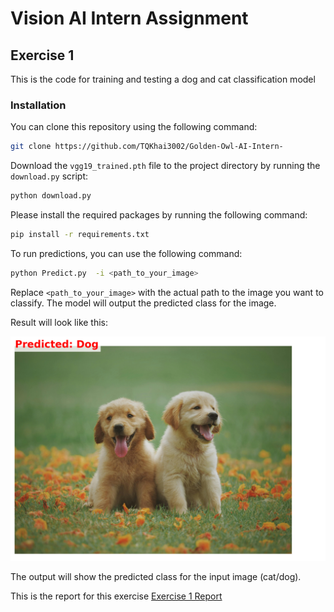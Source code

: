# Vision AI Intern Assignment

## Exercise 1

This is the code for training and testing a dog and cat classification model

### Installation
You can clone this repository using the following command:

```bash
git clone https://github.com/TQKhai3002/Golden-Owl-AI-Intern-
```

Download the `vgg19_trained.pth` file to the project directory by running the `download.py` script:

```bash
python download.py
```

Please install the required packages by running the following command:

```bash
pip install -r requirements.txt
```

To run predictions, you can use the following command:

```bash
python Predict.py  -i <path_to_your_image>
```
Replace `<path_to_your_image>` with the actual path to the image you want to classify. The model will output the predicted class for the image.

Result will look like this:

![Prediction Result](Image/prediction.png)

The output will show the predicted class for the input image (cat/dog).

This is the report for this exercise [Exercise 1 Report](Exercise1.pdf)